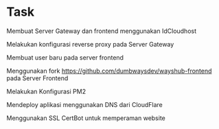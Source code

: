 # Task

Membuat Server Gateway dan frontend menggunakan IdCloudhost

Melakukan konfigurasi reverse proxy pada Server Gateway

Membuat user baru pada server frontend

Menggunakan fork https://github.com/dumbwaysdev/wayshub-frontend pada Server Frontend

Melakukan Konfigurasi PM2

Mendeploy aplikasi menggunakan DNS dari CloudFlare

Menggunakan SSL CertBot untuk memperaman website